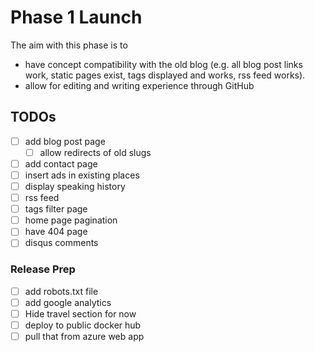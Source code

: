 # Phase 1 Launch

The aim with this phase is to

 - have concept compatibility with the old blog (e.g. all blog post links work, static pages exist, tags displayed 
 and works, rss feed works).
 - allow for editing and writing experience through GitHub
 
## TODOs

 - [ ] add blog post page
    - [ ] allow redirects of old slugs
 - [ ] add contact page
 - [ ] insert ads in existing places
 - [ ] display speaking history
 - [ ] rss feed
 - [ ] tags filter page
 - [ ] home page pagination
 - [ ] have 404 page
 - [ ] disqus comments
 
### Release Prep
 
 - [ ] add robots.txt file
 - [ ] add google analytics
 - [ ] Hide travel section for now
 - [ ] deploy to public docker hub
 - [ ] pull that from azure web app